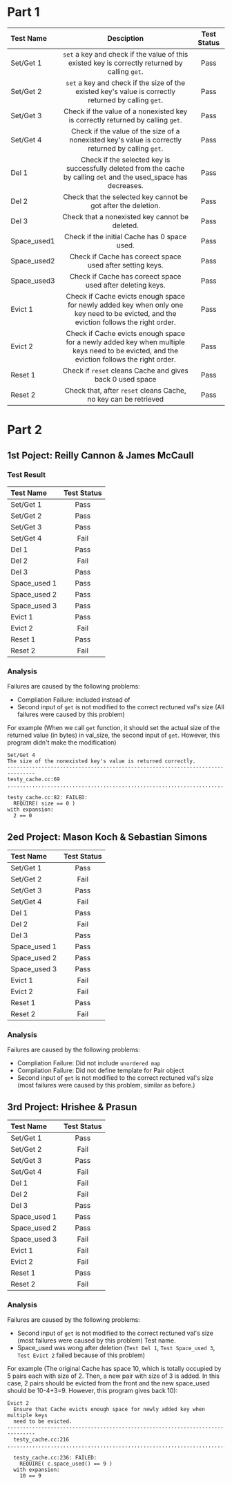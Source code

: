 # Part 1
| Test Name | Desciption | Test Status |
| :--- |:---: | :---: |
| Set/Get 1 | `set` a key and check if the value of this existed key is correctly returned by calling `get`. | Pass |
| Set/Get 2 | `set` a key and check if the size of the existed key's value is correctly returned by calling `get`. | Pass |
| Set/Get 3 | Check if the value of a nonexisted key is correctly returned by calling `get`.  | Pass |
| Set/Get 4 | Check if the value of the size of a nonexisted key's value is correctly returned by calling `get`.  | Pass |
| Del 1 | Check if the selected key is successfully deleted from the cache by calling `del` and the used_space has decreases. | Pass |
| Del 2 | Check that the selected key cannot be got after the deletion. | Pass |
| Del 3 | Check that a nonexisted key cannot be deleted. | Pass |
| Space_used1 | Check if the initial Cache has 0 space used. | Pass |
| Space_used2 | Check if Cache has coreect space used after setting keys. | Pass |
| Space_used3 | Check if Cache has coreect space used after deleting keys. | Pass |
| Evict 1 | Check if Cache evicts enough space for newly added key when only one key need to be evicted, and the eviction follows the right order. |  Pass |
| Evict 2 | Check if Cache evicts enough space for a newly added key when multiple keys need to be evicted, and the eviction follows the right order. |  Pass |
| Reset 1 | Check if `reset` cleans Cache and gives back 0 used space | Pass |
| Reset 2 | Check that, after `reset` cleans Cache, no key can be retrieved | Pass |


# Part 2

## 1st Poject: Reilly Cannon & James McCaull
### Test Result
| Test Name | Test Status |
| :--- |:---: |
| Set/Get 1 | Pass |
| Set/Get 2 | Pass |
| Set/Get 3 | Pass |
| Set/Get 4 | Fail |
| Del 1 | Pass |
| Del 2 | Fail |
| Del 3 | Pass |
| Space_used 1 | Pass |
| Space_used 2 | Pass |
| Space_used 3 | Pass |
| Evict 1 | Pass |
| Evict 2 | Fail |
| Reset 1 | Pass |
| Reset 2 | Fail |

### Analysis
Failures are caused by the following problems:
+ Compliation Failure: included <map> instead of <unordered map>
+ Second input of `get` is not modified to the correct rectuned val's size (All failures were caused by this problem)
 
 For example (When we call `get` function, it should set the actual size of the returned value (in bytes) in val_size, the second input of `get`. However, this program didn't make the modification) 

 ```
 Set/Get 4
 The size of the nonexisted key's value is returned correctly.
 -------------------------------------------------------------------------------
 testy_cache.cc:69
 ...............................................................................

 testy_cache.cc:82: FAILED:
   REQUIRE( size == 0 )
 with expansion:
   2 == 0
```     

## 2ed Project: Mason Koch & Sebastian Simons

| Test Name | Test Status |
| :--- |:---: |
| Set/Get 1 | Pass |
| Set/Get 2 | Fail |
| Set/Get 3 | Pass |
| Set/Get 4 | Fail |
| Del 1 | Pass |
| Del 2 | Fail |
| Del 3 | Pass |
| Space_used 1 | Pass |
| Space_used 2 | Pass |
| Space_used 3 | Pass |
| Evict 1 | Fail |
| Evict 2 | Fail |
| Reset 1 | Pass |
| Reset 2 | Fail |

### Analysis
Failures are caused by the following problems:
+ Compliation Failure: Did not include `unordered map`
+ Compilation Failure: Did not define template  for Pair object
+ Second input of `get` is not modified to the correct rectuned val's size (most failures were caused by this problem, similar as before.)

## 3rd Project: Hrishee & Prasun

| Test Name | Test Status |
| :--- |:---: |
| Set/Get 1 | Pass |
| Set/Get 2 | Fail |
| Set/Get 3 | Pass |
| Set/Get 4 | Fail |
| Del 1 | Fail |
| Del 2 | Fail |
| Del 3 | Pass |
| Space_used 1 | Pass |
| Space_used 2 | Pass |
| Space_used 3 | Fail |
| Evict 1 | Fail |
| Evict 2 | Fail |
| Reset 1 | Pass |
| Reset 2 | Fail |

### Analysis
Failures are caused by the following problems:
+ Second input of `get` is not modified to the correct rectuned val's size (most failures were caused by this problem)
Test name.
+ Space_used was wong after deletion (`Test Del 1`, `Test Space_used 3`, `Test Evict 2` failed because of this problem)

For example (The original Cache has space 10, which is totally occupied by 5 pairs each with size of 2. Then, a new pair with size of 3 is added. In this case, 2 pairs should be evicted from the front and the new space_used should be 10-4+3=9. However, this program gives back 10): 

```
Evict 2
  Ensure that Cache evicts enough space for newly added key when multiple keys
  need to be evicted.
-------------------------------------------------------------------------------
  testy_cache.cc:216
...............................................................................

  testy_cache.cc:236: FAILED:
    REQUIRE( c.space_used() == 9 )
  with expansion:
    10 == 9
```

